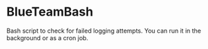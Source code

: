 # BlueTeamBash
Bash script to check for failed logging attempts. You can run it in the background or as a cron job.
